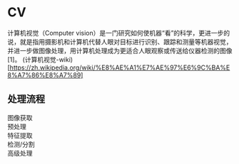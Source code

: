 # CV
计算机视觉（Computer vision）是一门研究如何使机器“看”的科学，更进一步的说，就是指用摄影机和计算机代替人眼对目标进行识别、跟踪和测量等机器视觉，  
并进一步做图像处理，用计算机处理成为更适合人眼观察或传送给仪器检测的图像[1]。
(计算机视觉-wiki)[https://zh.wikipedia.org/wiki/%E8%AE%A1%E7%AE%97%E6%9C%BA%E8%A7%86%E8%A7%89]

## 处理流程
图像获取  
预处理  
特征提取  
检测/分割  
高级处理
